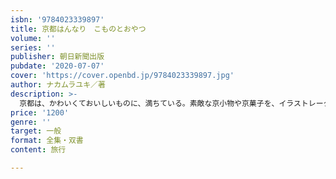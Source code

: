 ```yaml
---
isbn: '9784023339897'
title: 京都はんなり　こものとおやつ
volume: ''
series: ''
publisher: 朝日新聞出版
pubdate: '2020-07-07'
cover: 'https://cover.openbd.jp/9784023339897.jpg'
author: ナカムラユキ／著
description: >-
  京都は、かわいくておいしいものに、満ちている。素敵な京小物や京菓子を、イラストレーターのナカムラユキさんが四季折々の京都の風景とともに紹介。色とりどりのテキスタイルが心を明るく浮き立たせ、読むだけで京都暮らし気分を満喫できる一冊。お取り寄せ情報付き。
price: '1200'
genre: ''
target: 一般
format: 全集・双書
content: 旅行

---
```


